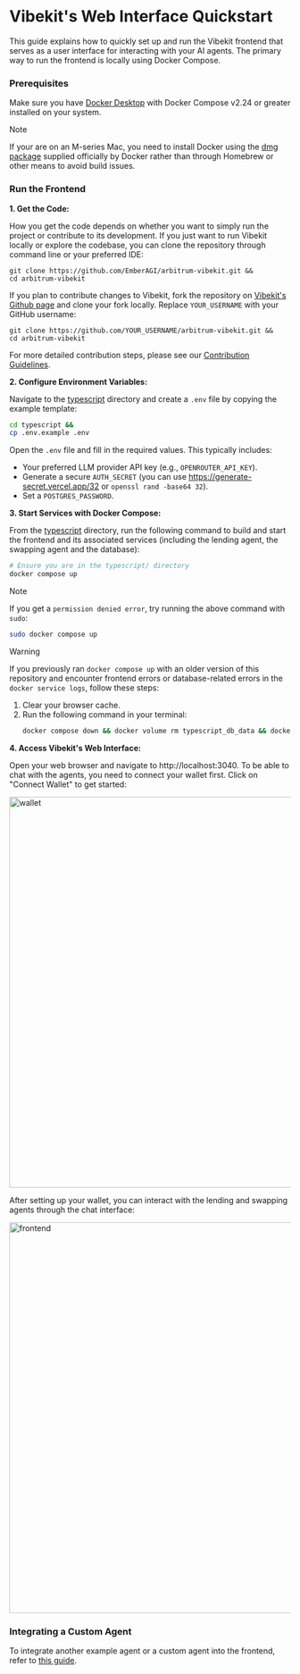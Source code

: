 # Vibekit's Web Interface Quickstart

This guide explains how to quickly set up and run the Vibekit frontend that serves as a user interface for interacting with your AI agents. The primary way to run the frontend is locally using Docker Compose.

### Prerequisites

Make sure you have [Docker Desktop](https://www.docker.com/products/docker-desktop/) with Docker Compose v2.24 or greater installed on your system.

> [!NOTE]  
> If your are on an M-series Mac, you need to install Docker using the [dmg package](https://docs.docker.com/desktop/setup/install/mac-install/) supplied officially by Docker rather than through Homebrew or other means to avoid build issues.

### Run the Frontend

**1. Get the Code:**

How you get the code depends on whether you want to simply run the project or contribute to its development. If you just want to run Vibekit locally or explore the codebase, you can clone the repository through command line or your preferred IDE:

```
git clone https://github.com/EmberAGI/arbitrum-vibekit.git &&
cd arbitrum-vibekit
```

If you plan to contribute changes to Vibekit, fork the repository on [Vibekit's Github page](https://github.com/EmberAGI/arbitrum-vibekit) and clone your fork locally. Replace `YOUR_USERNAME` with your GitHub username:

```
git clone https://github.com/YOUR_USERNAME/arbitrum-vibekit.git &&
cd arbitrum-vibekit
```

For more detailed contribution steps, please see our [Contribution Guidelines](CONTRIBUTIONS.md).

**2. Configure Environment Variables:**

Navigate to the [typescript](https://github.com/EmberAGI/arbitrum-vibekit/tree/main/typescript) directory and create a `.env` file by copying the example template:

```bash
cd typescript &&
cp .env.example .env
```

Open the `.env` file and fill in the required values. This typically includes:

- Your preferred LLM provider API key (e.g., `OPENROUTER_API_KEY`).
- Generate a secure `AUTH_SECRET` (you can use https://generate-secret.vercel.app/32 or `openssl rand -base64 32`).
- Set a `POSTGRES_PASSWORD`.

**3. Start Services with Docker Compose:**

From the [typescript](https://github.com/EmberAGI/arbitrum-vibekit/tree/main/typescript) directory, run the following command to build and start the frontend and its associated services (including the lending agent, the swapping agent and the database):

```bash
# Ensure you are in the typescript/ directory
docker compose up
```

> [!NOTE]  
> If you get a `permission denied error`, try running the above command with `sudo`:
>
> ```bash
> sudo docker compose up
> ```

> [!WARNING]
> If you previously ran `docker compose up` with an older version of this repository and encounter frontend errors or database-related errors in the `docker service logs`, follow these steps:
>
> 1. Clear your browser cache.
> 2. Run the following command in your terminal:
>    ```bash
>    docker compose down && docker volume rm typescript_db_data && docker compose build web --no-cache && docker compose up
>    ```

**4. Access Vibekit's Web Interface:**

Open your web browser and navigate to http://localhost:3040. To be able to chat with the agents, you need to connect your wallet first. Click on "Connect Wallet" to get started:

<p align="left">
  <img src="../../../../img/wallet.png" width="700px" alt="wallet"/>
</p>

After setting up your wallet, you can interact with the lending and swapping agents through the chat interface:

<p align="left">
  <img src="../../../../img/frontend.png" width="700px" alt="frontend"/>
</p>

### Integrating a Custom Agent

To integrate another example agent or a custom agent into the frontend, refer to [this guide](https://github.com/EmberAGI/arbitrum-vibekit/blob/main/typescript/clients/web/README.md#agent-configuration).
